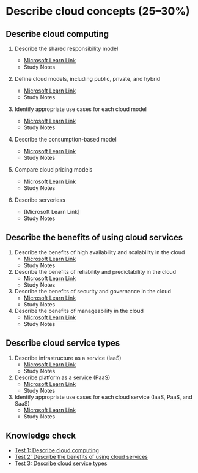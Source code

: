 # Describe cloud concepts (25–30%)

## Describe cloud computing

1. Describe the shared responsibility model
   - [Microsoft Learn Link](https://learn.microsoft.com/en-us/training/modules/describe-cloud-compute/4-describe-shared-responsibility-model?ns-enrollment-type=learningpath&ns-enrollment-id=learn.wwl.microsoft-azure-fundamentals-describe-cloud-concepts)
   - Study Notes

1. Define cloud models, including public, private, and hybrid
   - [Microsoft Learn Link](https://learn.microsoft.com/en-us/training/modules/describe-cloud-compute/5-define-cloud-models)
   - Study Notes
1. Identify appropriate use cases for each cloud model
   - [Microsoft Learn Link](https://learn.microsoft.com/en-us/training/modules/describe-cloud-compute/5-define-cloud-models)
   - Study Notes
1. Describe the consumption-based model
   - [Microsoft Learn Link](https://learn.microsoft.com/en-us/training/modules/describe-cloud-compute/6-describe-consumption-based-model)
   - Study Notes
1. Compare cloud pricing models
   - [Microsoft Learn Link](https://learn.microsoft.com/en-us/training/modules/describe-cloud-compute/6-describe-consumption-based-model)
   - Study Notes
1. Describe serverless
   - [Microsoft Learn Link]
   - Study Notes

## Describe the benefits of using cloud services

1. Describe the benefits of high availability and scalability in the cloud
   - [Microsoft Learn Link](https://learn.microsoft.com/en-us/training/modules/describe-benefits-use-cloud-services/2-high-availability-scalability-cloud)
   - Study Notes
1. Describe the benefits of reliability and predictability in the cloud
   - [Microsoft Learn Link](https://learn.microsoft.com/en-us/training/modules/describe-benefits-use-cloud-services/3-reliability-predictability-cloud)
   - Study Notes
1. Describe the benefits of security and governance in the cloud
   - [Microsoft Learn Link](https://learn.microsoft.com/en-us/training/modules/describe-benefits-use-cloud-services/4-security-governance-cloud)
   - Study Notes
1. Describe the benefits of manageability in the cloud
   - [Microsoft Learn Link](https://learn.microsoft.com/en-us/training/modules/describe-benefits-use-cloud-services/5-manageability-cloud)
   - Study Notes

## Describe cloud service types

1. Describe infrastructure as a service (IaaS)
   - [Microsoft Learn Link](https://learn.microsoft.com/en-us/training/modules/describe-cloud-service-types/2-describe-infrastructure-service)
   - Study Notes
1. Describe platform as a service (PaaS)
   - [Microsoft Learn Link](https://learn.microsoft.com/en-us/training/modules/describe-cloud-service-types/3-describe-platform-service)
   - Study Notes
1. Identify appropriate use cases for each cloud service (IaaS, PaaS, and SaaS)
   - [Microsoft Learn Link](https://learn.microsoft.com/en-us/training/modules/describe-cloud-service-types/4-describe-software-service)
   - Study Notes


## Knowledge check
- [Test 1: Describe cloud computing](https://learn.microsoft.com/en-us/training/modules/describe-cloud-compute/7-knowledge-check?ns-enrollment-type=learningpath&ns-enrollment-id=learn.wwl.microsoft-azure-fundamentals-describe-cloud-concepts) 
- [Test 2: Describe the benefits of using cloud services](https://learn.microsoft.com/en-us/training/modules/describe-benefits-use-cloud-services/6-knowledge-check?ns-enrollment-type=learningpath&ns-enrollment-id=learn.wwl.microsoft-azure-fundamentals-describe-cloud-concepts)
- [Test 3: Describe cloud service types](https://learn.microsoft.com/en-us/training/modules/describe-cloud-service-types/5-knowledge-check)
